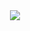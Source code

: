 <div align="center">
  <a href="https://discord.com/users/268458117421989888" >  
  		<img src="https://lanyard.kyrie25.me/api/268458117421989888?imgStyle=square&useDisplayName=true"  />  
  </a>
</div>
